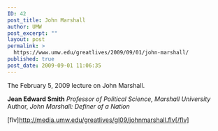 ```yaml
---
ID: 42
post_title: John Marshall
author: UMW
post_excerpt: ""
layout: post
permalink: >
  https://www.umw.edu/greatlives/2009/09/01/john-marshall/
published: true
post_date: 2009-09-01 11:06:35
---
```

The February 5, 2009 lecture on John Marshall.

<strong>Jean Edward Smith</strong>
<em>Professor of Political Science, Marshall University</em>
Author, <em>John Marshall: Definer of a Nation</em>

[flv]http://media.umw.edu/greatlives/gl09/johnmarshall.flv[/flv]